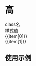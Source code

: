 # 高

<script setup>
import { useData } from 'vitepress'
import { ref } from 'vue'

const { page } = useData()

const list = ref([
  ['height-100', 'height:100rpx;'],
  ['height-100vh', 'height:100vh;'],
  ['height-100vw', 'height:100vw;'],
  ['height-100%', 'height:100%;'],
  ['height-50%', 'height:50%;'],
  ['h-100', 'height:100rpx;'],
  ['h-100vh', 'height:100vh;'],
  ['h-100vw', 'height:100vw;'],
  ['h-100%', 'height:100%;'],
  ['h-50%', 'height:50%;'],
  ['h-1.5', 'height:1.5rpx;'],
  ['h-.5', 'height:.5rpx;'],
  ['h-10.5', 'height:10.5rpx;'],
])
</script>

<!-- 命名规律：`gap-{数值}` -->
 
<div class="a-flex a-row a-jc-sb a-border-b a-h-30"  >
  <div class="a-flex-1">class名</div>
  <div class="a-flex-1">样式值</div>
</div>
<div class=" a-flex-1" style="overflow-y:auto;max-height: 300px">
  <div class="a-flex a-row a-jc-sb a-border-b a-h-30" v-for="(item, index) in list" :key="index" >
    <div class="a-flex-1">{{item[0]}}</div>
    <div class="a-flex-1">{{item[1]}}</div>
  </div>
</div>

## 使用示例
